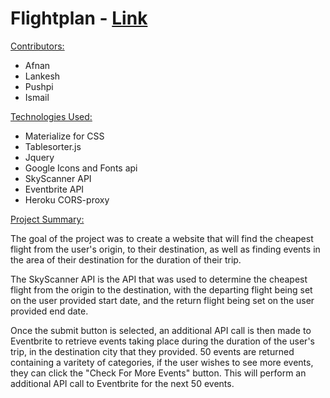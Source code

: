 # Flightplan - [Link]()

<u>Contributors:</u>
- Afnan
- Lankesh
- Pushpi
- Ismail

<u>Technologies Used:</u>
- Materialize for CSS
- Tablesorter.js
- Jquery
- Google Icons and Fonts api
- SkyScanner API
- Eventbrite API
- Heroku CORS-proxy

<u>Project Summary:</u>

The goal of the project was to create a website that will find the cheapest flight from the user's origin, to their destination, as well as finding events in the area of their destination for the duration of their trip.

The SkyScanner API is the API that was used to determine the cheapest flight from the origin to the destination, with the departing flight being set on the user provided start date, and the return flight being set on the user provided end date.  

Once the submit button is selected, an additional API call is then made to Eventbrite to retrieve events taking place during the  duration of the user's trip, in the destination city that they provided.  50 events are returned containing a varitety of categories, if the user wishes to see more events, they can click the "Check For More Events" button.  This will perform an additional API call to Eventbrite for the next 50 events.  

